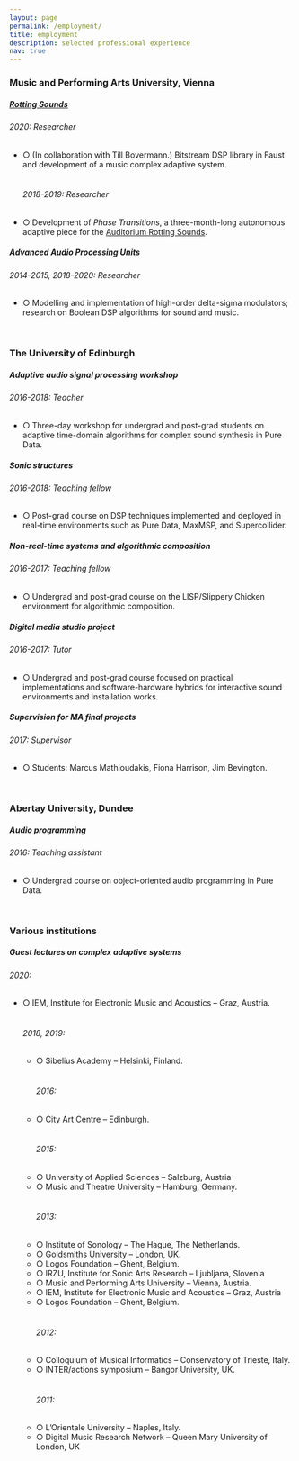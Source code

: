 ```yaml
---
layout: page
permalink: /employment/
title: employment
description: selected professional experience
nav: true
---
```


<h3 class="mt-4">Music and Performing Arts University, Vienna</h3>

<div class="card mt-3">
  <div class="p-3">
    <div class="row">
      <div class="col-sm-10">
        <h5 class="font-weight-bold"><a href="https://rottingsounds.org/" target="_blank">Rotting Sounds</a></h5>
      </div>
      <div class="col-sm-2 text-left text-sm-right">
      </div>
    </div>
    <h6 class="font-italic mt-2 mt-sm-0">2020: Researcher</h6>
    <ul class="card-text font-weight-light list-group list-group-flush">
      <li class="list-group-item">○ (In collaboration with Till Bovermann.) Bitstream DSP library in Faust and development of a music complex adaptive system.</li>
    <br>
    <h6 class="font-italic mt-2 mt-sm-0">2018-2019: Researcher</h6>
      <li class="list-group-item">○ Development of <i>Phase Transitions</i>, a three-month-long autonomous adaptive piece for the <a href="https://rottingsounds.org/category/threads/auditorium/" target="_blank">Auditorium Rotting Sounds</a>.</li>
    </ul>
  </div>
</div>

<div class="card mt-3">
  <div class="p-3">
    <div class="row">
      <div class="col-sm-10">
        <h5 class="font-weight-bold">Advanced Audio Processing Units</h5>
      </div>
      <div class="col-sm-2 text-left text-sm-right">
      </div>
    </div>
    <h6 class="font-italic mt-2 mt-sm-0">2014-2015, 2018-2020: Researcher</h6>
    <ul class="card-text font-weight-light list-group list-group-flush">
      <li class="list-group-item">○ Modelling and implementation of high-order delta-sigma modulators; research on Boolean DSP algorithms for sound and music.</li>
    </ul>
  </div>
</div>

<br>

<h3 class="mt-4">The University of Edinburgh</h3>

<div class="card mt-3">
  <div class="p-3">
    <div class="row">
      <div class="col-sm-10">
        <h5 class="font-weight-bold">Adaptive audio signal processing workshop</h5>
      </div>
      <div class="col-sm-2 text-left text-sm-right">
      </div>
    </div>
    <h6 class="font-italic mt-2 mt-sm-0">2016-2018: Teacher</h6>
    <ul class="card-text font-weight-light list-group list-group-flush">
      <li class="list-group-item">○ Three-day workshop for undergrad and post-grad students on adaptive time-domain algorithms for complex sound synthesis in Pure Data.</li>
    </ul>
  </div>
</div>

<div class="card mt-3">
  <div class="p-3">
    <div class="row">
      <div class="col-sm-10">
        <h5 class="font-weight-bold">Sonic structures</h5>
      </div>
      <div class="col-sm-2 text-left text-sm-right">
      </div>
    </div>
    <h6 class="font-italic mt-2 mt-sm-0">2016-2018: Teaching fellow</h6>
    <ul class="card-text font-weight-light list-group list-group-flush">
      <li class="list-group-item">○ Post-grad course on DSP techniques implemented and deployed in real-time environments such as Pure Data, MaxMSP, and Supercollider.</li>
    </ul>
  </div>
</div>

<div class="card mt-3">
  <div class="p-3">
    <div class="row">
      <div class="col-sm-10">
        <h5 class="font-weight-bold">Non-real-time systems and algorithmic composition</h5>
      </div>
      <div class="col-sm-2 text-left text-sm-right">
      </div>
    </div>
    <h6 class="font-italic mt-2 mt-sm-0">2016-2017: Teaching fellow</h6>
    <ul class="card-text font-weight-light list-group list-group-flush">
      <li class="list-group-item">○ Undergrad and post-grad course on the LISP/Slippery Chicken environment for algorithmic composition.</li>
    </ul>
  </div>
</div>

<div class="card mt-3">
  <div class="p-3">
    <div class="row">
      <div class="col-sm-10">
        <h5 class="font-weight-bold">Digital media studio project</h5>
      </div>
      <div class="col-sm-2 text-left text-sm-right">
      </div>
    </div>
    <h6 class="font-italic mt-2 mt-sm-0">2016-2017: Tutor</h6>
    <ul class="card-text font-weight-light list-group list-group-flush">
      <li class="list-group-item">○ Undergrad and post-grad course focused on practical implementations and software-hardware hybrids for interactive sound environments and installation works.</li>
    </ul>
  </div>
</div>

<div class="card mt-3">
  <div class="p-3">
    <div class="row">
      <div class="col-sm-10">
        <h5 class="font-weight-bold">Supervision for MA final projects</h5>
      </div>
      <div class="col-sm-2 text-left text-sm-right">
      </div>
    </div>
    <h6 class="font-italic mt-2 mt-sm-0">2017: Supervisor</h6>
    <ul class="card-text font-weight-light list-group list-group-flush">
      <li class="list-group-item">○ Students: Marcus Mathioudakis, Fiona Harrison, Jim Bevington.</li>
    </ul>
  </div>
</div>

<br>

<h3 class="mt-4">Abertay University, Dundee</h3>

<div class="card mt-3">
  <div class="p-3">
    <div class="row">
      <div class="col-sm-10">
        <h5 class="font-weight-bold">Audio programming</h5>
      </div>
      <div class="col-sm-2 text-left text-sm-right">
      </div>
    </div>
    <h6 class="font-italic mt-2 mt-sm-0">2016: Teaching assistant</h6>
    <ul class="card-text font-weight-light list-group list-group-flush">
      <li class="list-group-item">○ Undergrad course on object-oriented audio programming in Pure Data.</li>
    </ul>
  </div>
</div>

<br>

<h3 class="mt-4">Various institutions</h3>

<div class="card mt-3">
  <div class="p-3">
    <div class="row">
      <div class="col-sm-10">
        <h5 class="font-weight-bold">Guest lectures on complex adaptive systems</h5>
      </div>
      <div class="col-sm-2 text-left text-sm-right">
      </div>
    </div>
    <h6 class="font-italic mt-2 mt-sm-0">2020:</h6>
    <ul class="card-text font-weight-light list-group list-group-flush">
      <li class="list-group-item">○ IEM, Institute for Electronic Music and Acoustics – Graz, Austria.</li>
    <br>
      <h6 class="font-italic mt-2 mt-sm-0">2018, 2019:</h6>
    <ul class="card-text font-weight-light list-group list-group-flush">
      <li class="list-group-item">○ Sibelius Academy – Helsinki, Finland.</li>
    <br>
        <h6 class="font-italic mt-2 mt-sm-0">2016:</h6>
      <li class="list-group-item">○ City Art Centre – Edinburgh.</li>
    <br>
        <h6 class="font-italic mt-2 mt-sm-0">2015:</h6>
      <li class="list-group-item">○ University of Applied Sciences – Salzburg, Austria</li>
      <li class="list-group-item">○ Music and Theatre University – Hamburg, Germany.</li>
    <br>
        <h6 class="font-italic mt-2 mt-sm-0">2013:</h6>
      <li class="list-group-item">○ Institute of Sonology – The Hague, The Netherlands.</li>
      <li class="list-group-item">○ Goldsmiths University – London, UK.</li>
      <li class="list-group-item">○ Logos Foundation – Ghent, Belgium.</li>
      <li class="list-group-item">○ IRZU, Institute for Sonic Arts Research – Ljubljana, Slovenia</li>
      <li class="list-group-item">○ Music and Performing Arts University – Vienna, Austria.</li>
      <li class="list-group-item">○  IEM, Institute for Electronic Music and Acoustics – Graz, Austria</li>
      <li class="list-group-item">○ Logos Foundation – Ghent, Belgium.</li>
    <br>
              <h6 class="font-italic mt-2 mt-sm-0">2012:</h6>
      <li class="list-group-item">○ Colloquium of Musical Informatics – Conservatory of Trieste, Italy.</li>
      <li class="list-group-item">○ INTER/actions symposium – Bangor University, UK.</li>
    <br>
                    <h6 class="font-italic mt-2 mt-sm-0">2011:</h6>
      <li class="list-group-item">○ L’Orientale University – Naples, Italy.</li>
      <li class="list-group-item">○ Digital Music Research Network – Queen Mary University of London, UK</li>
    </ul>
